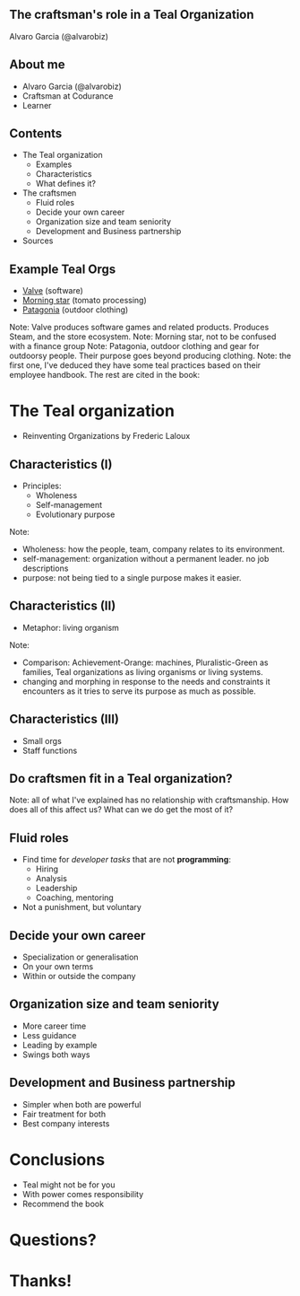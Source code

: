 ## The craftsman's role in a Teal Organization

  Alvaro Garcia (@alvarobiz)



## About me

  * Alvaro Garcia (@alvarobiz)
  * Craftsman at Codurance
  * Learner 



## Contents

  * The Teal organization
    * Examples
    * Characteristics
    * What defines it?
  * The craftsmen
    * Fluid roles
    * Decide your own career
    * Organization size and team seniority
    * Development and Business partnership 
  * Sources



     
## Example Teal Orgs
  * [Valve](http://www.valvesoftware.com) (software)
  * [Morning star](http://morningstarco.com/) (tomato processing)
  * [Patagonia](http://eu.patagonia.com/) (outdoor clothing)

Note: Valve produces software games and related products. Produces Steam, and the store ecosystem.  Note: Morning star, not to be confused with a finance group Note: Patagonia, outdoor clothing and gear for outdoorsy people. Their purpose goes beyond producing clothing.  Note: the first one, I've deduced they have some teal practices based on their employee handbook. The rest are cited in the book:


# The Teal organization
  * Reinventing Organizations by Frederic Laloux


## Characteristics (I)
  * Principles:
    * Wholeness
    * Self-management
    * Evolutionary purpose

Note: 
* Wholeness: how the people, team, company relates to its environment.
* self-management: organization without a permanent leader. no job descriptions
* purpose: not being tied to a single purpose makes it easier.


## Characteristics (II)
  * Metaphor: living organism

Note: 
* Comparison: Achievement-Orange: machines, Pluralistic-Green as families, Teal organizations as living organisms or living systems.
* changing and morphing in response to the needs and constraints it encounters as it tries to serve its purpose as much as possible.


## Characteristics (III)
  * Small orgs
  * Staff functions



## Do craftsmen fit in a Teal organization?
Note: all of what I've explained has no relationship with craftsmanship. How does all of this affect us? What can we do get the most of it?

## Fluid roles
  * Find time for *developer tasks* that are not **programming**:
    * Hiring
    * Analysis
    * Leadership
    * Coaching, mentoring
  * Not a punishment, but voluntary


## Decide your own career
  * Specialization or generalisation
  * On your own terms
  * Within or outside the company


## Organization size and team seniority
  * More career time
  * Less guidance
  * Leading by example
  * Swings both ways

## Development and Business partnership
  * Simpler when both are powerful
  * Fair treatment for both
  * Best company interests



# Conclusions
  * Teal might not be for you
  * With power comes responsibility
  * Recommend the book



# Questions?



# Thanks!
